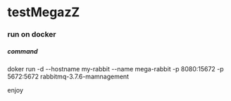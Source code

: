 # testMegazZ

### run on docker
##### command
 doker run -d --hostname my-rabbit --name mega-rabbit -p 8080:15672 -p 5672:5672 rabbitmq-3.7.6-mamnagement
 
 enjoy
